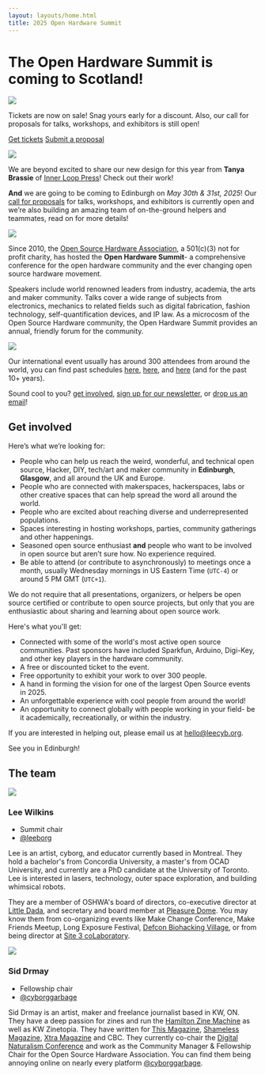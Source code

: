 ```yaml
---
layout: layouts/home.html
title: 2025 Open Hardware Summit
---
```


# The Open Hardware Summit is coming to Scotland!

<div class="lil-guy is-right">
    <img src="/static/images/lil-guy-6-color.svg">
    <div class="big-quote has-yellow-outlined-shadow">
        <p>Tickets are now on sale! Snag yours early for a discount. Also, our call for proposals for talks, workshops, and exhibitors is still open!</p>
        <p>
            <a href="https://www.eventbrite.ca/e/1067611086499/?aff=oddtdtcreator " target="_blank" class="button">Get tickets</a>
            <a href="https://docs.google.com/forms/d/e/1FAIpQLSeiuWtUClyQ2Aj-CBFwZacpfL9xxgG_ZA8ImF0SF9sT2-sqKA/viewform" target="_blank" class="button">Submit a proposal</a>
        </p>
    </div>
</div>

<div class="lil-guy">
    <img src="/static/images/lil-guy-1-color.svg">
    <div>
        <p>
            We are beyond excited to share our new design for this year from <strong>Tanya Brassie</strong> of <a href="https://innerloop.press/" target="_blank">Inner Loop Press</a>! Check out their work!
        </p>
        <p>
            <strong>And</strong> we are going to be coming to Edinburgh on <em>May 30th & 31st, 2025</em>! Our <a href="https://docs.google.com/forms/d/e/1FAIpQLSeiuWtUClyQ2Aj-CBFwZacpfL9xxgG_ZA8ImF0SF9sT2-sqKA/viewform" target="_blank">call for proposals</a> for talks, workshops, and exhibitors is currently open and we’re also building an amazing team of on-the-ground helpers and teammates, read on for more details!
        </p>
    </div>
</div>

<div class="lil-guy is-right">
    <img src="/static/images/lil-guy-2-color.svg">
    <div>
        <p>
            Since 2010, the <a href="https://www.oshwa.org/" target="_blank">Open Source Hardware Association</a>, a 501(c)(3) not for profit charity, has hosted the <strong>Open Hardware Summit</strong>- a comprehensive conference for the open hardware community and the ever changing open source hardware movement.
        </p>
        <p>
            Speakers include world renowned leaders from industry, academia, the arts and maker community. Talks cover a wide range of subjects from electronics, mechanics to related fields such as digital fabrication, fashion technology, self-quantification devices, and IP law. As a microcosm of the Open Source Hardware community, the Open Hardware Summit provides an annual, friendly forum for the community.
        </p>
    </div>
</div>

<div class="lil-guy">
    <img src="/static/images/lil-guy-4-color.svg">
    <div>
        <p>
            Our international event usually has around 300 attendees from around the world, you can find past schedules <a href="http://2024.oshwa.org" target="_blank">here</a>, <a href="http://2023.oshwa.org" target="_blank">here</a>, and <a href="http://2022.oshwa.org" target="_blank">here</a> (and for the past 10+ years).
        </p>
        <p>
            Sound cool to you? <a href="#get-involved">get involved</a>, <a href="https://oshwa.us19.list-manage.com/subscribe?u=3e1619d377d5a6c361ef3292b&id=ca147d8610" target="_blank">sign up for our newsletter</a>, or <a href="mailto:summit@oshwa.org" target="_blank">drop us an email</a>!
        </p>
    </div>
</div>



## Get involved

Here’s what we’re looking for:

- People who can help us reach the weird, wonderful, and technical open source, Hacker, DIY, tech/art and maker community in **Edinburgh**, **Glasgow**, and all around the UK and Europe.
- People who are connected with makerspaces, hackerspaces, labs or other creative spaces that can help spread the word all around the world.
- People who are excited about reaching diverse and underrepresented populations.
- Spaces interesting in hosting workshops, parties, community gatherings and other happenings.
- Seasoned open source enthusiast **and** people who want to be involved in open source but aren’t sure how. No experience required.
- Be able to attend (or contribute to asynchronously) to meetings once a month, usually Wednesday mornings in US Eastern Time (`UTC-4`) or around 5 PM GMT (`UTC+1`).

We do not require that all presentations, organizers, or helpers be open source certified or contribute to open source projects, but only that you are enthusiastic about sharing and learning about open source work.

Here's what you'll get:

- Connected with some of the world's most active open source communities. Past sponsors have included Sparkfun, Arduino, Digi-Key, and other key players in the hardware community.
- A free or discounted ticket to the event.
- Free opportunity to exhibit your work to over 300 people.
- A hand in forming the vision for one of the largest Open Source events in 2025.
- An unforgettable experience with cool people from around the world!
- An opportunity to connect globally with people working in your field- be it academically, recreationally, or within the industry.

If you are interested in helping out, please email us at [hello@leecyb.org](mailto:hello@leecyb.org).

See you in Edinburgh!


## The team

<div class="cool-person">
    <img src="/static/images/lee.jpg" class="has-outlined-shadow">
    <div>
        <h3>Lee Wilkins</h3>
        <ul class="details">
            <li class="role">Summit chair</li>
            <li><a href="https://bsky.app/profile/leeborg.bsky.social">@leeborg</a></li>
        </ul>
        <p>
            Lee is an artist, cyborg, and educator currently based in Montreal. They hold a bachelor's from Concordia University, a master's from OCAD University, and currently are a PhD candidate at the University of Toronto. Lee is interested in lasers, technology, outer space exploration, and building whimsical robots.
        </p>
        <p>
            They are a member of OSHWA's board of directors, co-executive director at <a href="http://littledada.ca/">Little Dada</a>, and secretary and board member at <a href="https://pdome.org">Pleasure Dome</a>. You may know them from co-organizing events like Make Change Conference, Make Friends Meetup, Long Exposure Festival, <a href="https://www.villageb.io/">Defcon Biohacking Village</a>, or from being director at <a href="http://site3.ca/">Site 3 coLaboratory</a>.
        </p>
    </div>
</div>

<div class="cool-person">
    <img src="/static/images/sid.png" class="has-outlined-shadow">
    <div>
        <h3>Sid Drmay</h3>
        <ul class="details">
            <li class="role">Fellowship chair</li>
            <li><a href="https://bsky.app/profile/cyborggarbage.bsky.social">@cyborggarbage</a></li>
        </ul>
        <p>
            Sid Drmay is an artist, maker and freelance journalist based in KW, ON. They have a deep passion for zines and run the <a href="https://www.sidneydrmay.com/the-hamilton-zine-machine">Hamilton Zine Machine<a/> as well as KW Zinetopia. They have written for <a href="https://this.org/">This Magazine</a>, <a href="https://wayback.archive-it.org/17766/20240210053551/https://shamelessmag.com/">Shameless Magazine</a>, <a href="https://xtramagazine.com/">Xtra Magazine</a> and CBC. They currently co-chair the <a href="https://www.dinacon.org/">Digital Naturalism Conference</a> and work as the Community Manager & Fellowship Chair for the Open Source Hardware Association. You can find them being annoying online on nearly every platform <a href="https://bsky.app/profile/cyborggarbage.bsky.social">@cyborggarbage</a>.
        </p>
    </div>
</div>
